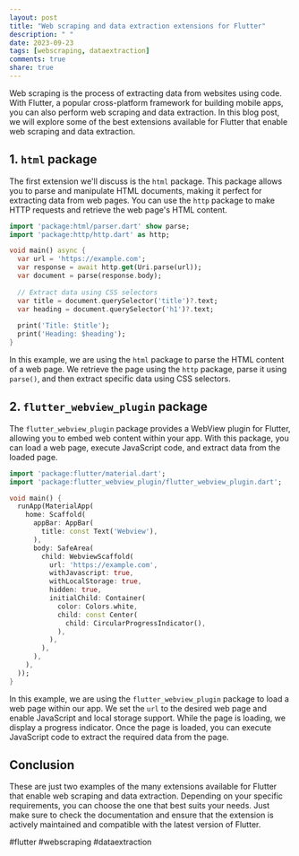 ```yaml
---
layout: post
title: "Web scraping and data extraction extensions for Flutter"
description: " "
date: 2023-09-23
tags: [webscraping, dataextraction]
comments: true
share: true
---
```


Web scraping is the process of extracting data from websites using code. With Flutter, a popular cross-platform framework for building mobile apps, you can also perform web scraping and data extraction. In this blog post, we will explore some of the best extensions available for Flutter that enable web scraping and data extraction.

## 1. `html` package

The first extension we'll discuss is the `html` package. This package allows you to parse and manipulate HTML documents, making it perfect for extracting data from web pages. You can use the `http` package to make HTTP requests and retrieve the web page's HTML content.

```dart
import 'package:html/parser.dart' show parse;
import 'package:http/http.dart' as http;

void main() async {
  var url = 'https://example.com';
  var response = await http.get(Uri.parse(url));
  var document = parse(response.body);
  
  // Extract data using CSS selectors
  var title = document.querySelector('title')?.text;
  var heading = document.querySelector('h1')?.text;
  
  print('Title: $title');
  print('Heading: $heading');
}
```

In this example, we are using the `html` package to parse the HTML content of a web page. We retrieve the page using the `http` package, parse it using `parse()`, and then extract specific data using CSS selectors.

## 2. `flutter_webview_plugin` package

The `flutter_webview_plugin` package provides a WebView plugin for Flutter, allowing you to embed web content within your app. With this package, you can load a web page, execute JavaScript code, and extract data from the loaded page.

```dart
import 'package:flutter/material.dart';
import 'package:flutter_webview_plugin/flutter_webview_plugin.dart';

void main() {
  runApp(MaterialApp(
    home: Scaffold(
      appBar: AppBar(
        title: const Text('Webview'),
      ),
      body: SafeArea(
        child: WebviewScaffold(
          url: 'https://example.com',
          withJavascript: true,
          withLocalStorage: true,
          hidden: true,
          initialChild: Container(
            color: Colors.white,
            child: const Center(
              child: CircularProgressIndicator(),
            ),
          ),
        ),
      ),
    ),
  ));
}
```

In this example, we are using the `flutter_webview_plugin` package to load a web page within our app. We set the `url` to the desired web page and enable JavaScript and local storage support. While the page is loading, we display a progress indicator. Once the page is loaded, you can execute JavaScript code to extract the required data from the page.

## Conclusion

These are just two examples of the many extensions available for Flutter that enable web scraping and data extraction. Depending on your specific requirements, you can choose the one that best suits your needs. Just make sure to check the documentation and ensure that the extension is actively maintained and compatible with the latest version of Flutter.

#flutter #webscraping #dataextraction